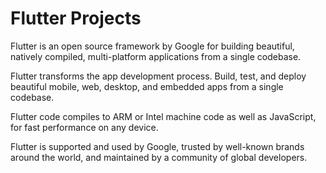 # Flutter Projects

Flutter is an open source framework by Google for building beautiful, natively compiled, multi-platform applications from a single codebase.

Flutter transforms the app development process. Build, test, and deploy beautiful mobile, web, desktop, and embedded apps from a single codebase.

Flutter code compiles to ARM or Intel machine code as well as JavaScript, for fast performance on any device.

Flutter is supported and used by Google, trusted by well-known brands around the world, and maintained by a community of global developers.